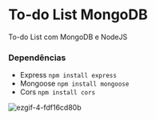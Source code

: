# To-do List MongoDB

To-do List com MongoDB e NodeJS

### Dependências
- Express `npm install express`
- Mongoose `npm install mongoose`
- Cors `npm install cors`

![ezgif-4-fdf16cd80b](https://user-images.githubusercontent.com/99913525/179363176-88f2c58f-0d4e-4c2e-b756-79f3188c099e.gif)
